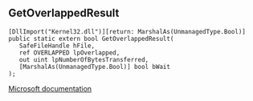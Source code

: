 ## GetOverlappedResult

```
[DllImport("Kernel32.dll")][return: MarshalAs(UnmanagedType.Bool)]
public static extern bool GetOverlappedResult(
   SafeFileHandle hFile,
   ref OVERLAPPED lpOverlapped,
   out uint lpNumberOfBytesTransferred,
   [MarshalAs(UnmanagedType.Bool)] bool bWait
);
```

[Microsoft documentation](TODO)
